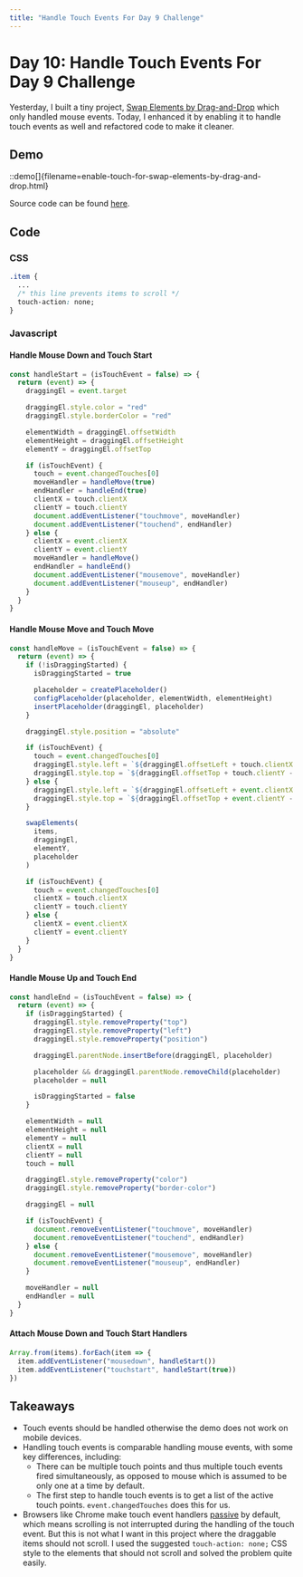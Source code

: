 ```yaml
---
title: "Handle Touch Events For Day 9 Challenge"
---
```


# Day 10: Handle Touch Events For Day 9 Challenge

Yesterday, I built a tiny project, [Swap Elements by Drag-and-Drop](/day9) which only handled mouse events. Today, I enhanced it by enabling it to handle touch events as well and refactored code to make it cleaner.

## Demo

::demo[]{filename=enable-touch-for-swap-elements-by-drag-and-drop.html}

Source code can be found [here](https://github.com/mrjwei/swap-elements-by-drag-and-drop).

## Code

### CSS

```css
.item {
  ...
  /* this line prevents items to scroll */
  touch-action: none;
}
```

### Javascript

#### Handle Mouse Down and Touch Start

```js
const handleStart = (isTouchEvent = false) => {
  return (event) => {
    draggingEl = event.target

    draggingEl.style.color = "red"
    draggingEl.style.borderColor = "red"

    elementWidth = draggingEl.offsetWidth
    elementHeight = draggingEl.offsetHeight
    elementY = draggingEl.offsetTop

    if (isTouchEvent) {
      touch = event.changedTouches[0]
      moveHandler = handleMove(true)
      endHandler = handleEnd(true)
      clientX = touch.clientX
      clientY = touch.clientY
      document.addEventListener("touchmove", moveHandler)
      document.addEventListener("touchend", endHandler)
    } else {
      clientX = event.clientX
      clientY = event.clientY
      moveHandler = handleMove()
      endHandler = handleEnd()
      document.addEventListener("mousemove", moveHandler)
      document.addEventListener("mouseup", endHandler)
    }
  }
}
```

#### Handle Mouse Move and Touch Move

```js
const handleMove = (isTouchEvent = false) => {
  return (event) => {
    if (!isDraggingStarted) {
      isDraggingStarted = true

      placeholder = createPlaceholder()
      configPlaceholder(placeholder, elementWidth, elementHeight)
      insertPlaceholder(draggingEl, placeholder)
    }

    draggingEl.style.position = "absolute"

    if (isTouchEvent) {
      touch = event.changedTouches[0]
      draggingEl.style.left = `${draggingEl.offsetLeft + touch.clientX - clientX}px`
      draggingEl.style.top = `${draggingEl.offsetTop + touch.clientY - clientY}px`
    } else {
      draggingEl.style.left = `${draggingEl.offsetLeft + event.clientX - clientX}px`
      draggingEl.style.top = `${draggingEl.offsetTop + event.clientY - clientY}px`
    }

    swapElements(
      items,
      draggingEl,
      elementY,
      placeholder
    )

    if (isTouchEvent) {
      touch = event.changedTouches[0]
      clientX = touch.clientX
      clientY = touch.clientY
    } else {
      clientX = event.clientX
      clientY = event.clientY
    }
  }
}
```

#### Handle Mouse Up and Touch End

```js
const handleEnd = (isTouchEvent = false) => {
  return (event) => {
    if (isDraggingStarted) {
      draggingEl.style.removeProperty("top")
      draggingEl.style.removeProperty("left")
      draggingEl.style.removeProperty("position")

      draggingEl.parentNode.insertBefore(draggingEl, placeholder)

      placeholder && draggingEl.parentNode.removeChild(placeholder)
      placeholder = null

      isDraggingStarted = false
    }

    elementWidth = null
    elementHeight = null
    elementY = null
    clientX = null
    clientY = null
    touch = null

    draggingEl.style.removeProperty("color")
    draggingEl.style.removeProperty("border-color")

    draggingEl = null

    if (isTouchEvent) {
      document.removeEventListener("touchmove", moveHandler)
      document.removeEventListener("touchend", endHandler)
    } else {
      document.removeEventListener("mousemove", moveHandler)
      document.removeEventListener("mouseup", endHandler)
    }

    moveHandler = null
    endHandler = null
  }
}
```

#### Attach Mouse Down and Touch Start Handlers

```js
Array.from(items).forEach(item => {
  item.addEventListener("mousedown", handleStart())
  item.addEventListener("touchstart", handleStart(true))
})
```

## Takeaways

- Touch events should be handled otherwise the demo does not work on mobile devices.
- Handling touch events is comparable handling mouse events, with some key differences, including:
  - There can be multiple touch points and thus multiple touch events fired simultaneously, as opposed to mouse which is assumed to be only one at a time by default.
  - The first step to handle touch events is to get a list of the active touch points. `event.changedTouches` does this for us.
- Browsers like Chrome make touch event handlers [passive](https://developer.chrome.com/blog/scrolling-intervention/) by default, which means scrolling is not interrupted during the handling of the touch event. But this is not what I want in this project where the draggable items should not scroll. I used the suggested `touch-action: none;` CSS style to the elements that should not scroll and solved the problem quite easily.
